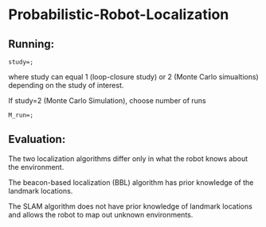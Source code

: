 # Probabilistic-Robot-Localization
## Running:
`study=;`

where study can equal 1 (loop-closure study) or 2 (Monte Carlo simualtions) depending on the study of interest.

If study=2 (Monte Carlo Simulation), choose number of runs

`M_run=;`

## Evaluation:
The two localization algorithms differ only in what the robot knows about the environment.

The beacon-based localization (BBL) algorithm has prior knowledge of the landmark locations.

The SLAM algorithm does not have prior knowledge of landmark locations and allows the robot to map out unknown environments. 

